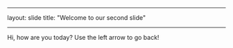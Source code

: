 ___
layout: slide
title: "Welcome to our second slide"
___
Hi, how are you today?
Use the left arrow to go back!
